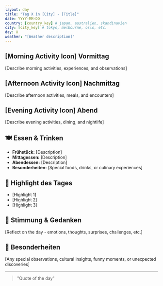 ```yaml
---
layout: day
title: "Tag X in [City] - [Title]"
date: YYYY-MM-DD
country: [country_key] # japan, australien, skandinavien
city: [city_key] # tokyo, melbourne, oslo, etc.
day: X
weather: "[Weather description]"
---
```


## [Morning Activity Icon] Vormittag

[Describe morning activities, experiences, and observations]

## [Afternoon Activity Icon] Nachmittag

[Describe afternoon activities, meals, and encounters]

## [Evening Activity Icon] Abend

[Describe evening activities, dining, and nightlife]

## 🍽️ Essen & Trinken

- **Frühstück:** [Description]
- **Mittagessen:** [Description]
- **Abendessen:** [Description]
- **Besonderheiten:** [Special foods, drinks, or culinary experiences]

## 🎯 Highlight des Tages

- [Highlight 1]
- [Highlight 2]
- [Highlight 3]

## 💭 Stimmung & Gedanken

[Reflect on the day - emotions, thoughts, surprises, challenges, etc.]

## 📱 Besonderheiten

[Any special observations, cultural insights, funny moments, or unexpected discoveries]

---

> "Quote of the day"
